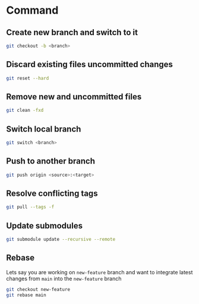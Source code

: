 # Command
## Create new branch and switch to it
```bash
git checkout -b <branch>
```
## Discard existing files uncommitted changes
```bash
git reset --hard
```
## Remove new and uncommitted files
```bash
git clean -fxd
```
## Switch local branch
```bash
git switch <branch>
```
## Push to another branch
```bash
git push origin <source>:<target>
```
## Resolve conflicting tags
```bash
git pull --tags -f
```
## Update submodules
```bash
git submodule update --recursive --remote
```
## Rebase
Lets say you are working on `new-feature` branch and want to integrate latest changes from `main` into the `new-feature` branch
```bash
git checkout new-feature
git rebase main
```